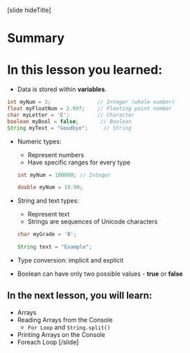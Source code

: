 [slide hideTitle]
# Summary

# In this lesson you learned:

  - Data is stored within **variables**.


  ```java
  int myNum = 3;               // Integer (whole number)
  float myFloatNum = 2.99f;    // Floating point number
  char myLetter = 'E';         // Character
  boolean myBool = false;       // Boolean
  String myText = "Goodbye";     // String
  ```

  - Numeric types: 
    - Represent numbers
    - Have specific ranges for every type


    ```java
    int myNum = 100000; // Integer
    ```
    
    ```java
    double myNum = 19.99;
    ```


  - String and text types: 
    - Represent text
    - Strings are sequences of Unicode characters

    ```java
    char myGrade = 'B';
    ```

    ```java
    String text = "Example";
    ```

  - Type conversion: implicit and explicit

  - Boolean can have only two possible values - **true** or **false**

## In the next lesson, you will learn:
  - Arrays
  - Reading Arrays from the Console
    - `For Loop` and `String.split()`
  - Printing Arrays on the Console
  - Foreach Loop
[/slide]



